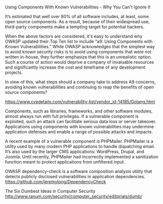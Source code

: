  Using Components With Known Vulnerabilities - Why You Can't Ignore It
 
 It’s estimated that well over 80% of all software includes, at least, some open source components. 
 As a result, because of their widespread use, third-party components make a tempting target for potential hackers. 

When the above factors are considered, it's easy to understand why OWASP 
updated their Top Ten list to include “a9: Using Components with Known 
Vulnerabilities.” While OWASP acknowledges that the simplest way to avoid 
known security risks is to avoid using components that were not written in-house, 
they further emphasize that this is an unrealistic option. Such a course of action 
would deprive a company of invaluable resources and significantly increase the cost 
and timeframe of any development projects.

In view of this, what steps should a company take to address A9 concerns, avoiding 
known vulnerabilities and continuing to reap the benefits of open source components?

https://www.cvedetails.com/vulnerability-list/vendor_id-14185/Golang.html

Components, such as libraries, frameworks, and other software modules, almost 
always run with full privileges. If a vulnerable component is exploited, such 
an attack can facilitate serious data loss or server takeover. Applications 
using components with known vulnerabilities 
may undermine application defenses and enable a range of possible attacks and impacts.


A recent example of a vulnerable component is PHPMailer. PHPMailer is a utility 
used by many modern PHP applications to handle dispatching email. It’s also used 
by the larger CMS applications: WordPress, Drupal, and Joomla. Until recently, PHPMailer 
had incorrectly implemented a sanitization function meant to protect applications from unfiltered input.

OWASP dependency-check is a software composition analysis 
utility that detects publicly disclosed vulnerabilities in application dependencies.
https://github.com/jeremylong/DependencyCheck

The Six Dumbest Ideas in Computer Security
http://www.ranum.com/security/computer_security/editorials/dumb/
